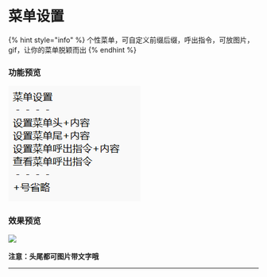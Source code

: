 # 菜单设置

{% hint style="info" %}
个性菜单，可自定义前缀后缀，呼出指令，可放图片，gif，让你的菜单脱颖而出
{% endhint %}

### 功能预览

![](<../.gitbook/assets/image (6).png>)



### 效果预览

![](../.gitbook/assets/Screenshot\_2022-08-06-19-32-37-88\_9d26c6446fd7bb8.jpg)

**注意：头尾都可图片带文字哦**

****

